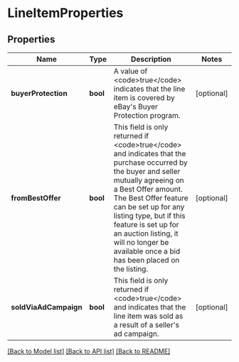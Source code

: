 # LineItemProperties

## Properties
Name | Type | Description | Notes
------------ | ------------- | ------------- | -------------
**buyerProtection** | **bool** | A value of &lt;code&gt;true&lt;/code&gt; indicates that the line item is covered by eBay&#x27;s Buyer Protection program. | [optional] 
**fromBestOffer** | **bool** | This field is only returned if &lt;code&gt;true&lt;/code&gt; and indicates that the purchase occurred by the buyer and seller mutually agreeing on a Best Offer amount. The Best Offer feature can be set up for any listing type, but if this feature is set up for an auction listing, it will no longer be available once a bid has been placed on the listing. | [optional] 
**soldViaAdCampaign** | **bool** | This field is only returned if &lt;code&gt;true&lt;/code&gt; and indicates that the line item was sold as a result of a seller&#x27;s ad campaign. | [optional] 

[[Back to Model list]](../../README.md#documentation-for-models) [[Back to API list]](../../README.md#documentation-for-api-endpoints) [[Back to README]](../../README.md)

